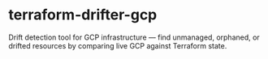 # terraform-drifter-gcp
Drift detection tool for GCP infrastructure — find unmanaged, orphaned, or drifted resources by comparing live GCP against Terraform state.
